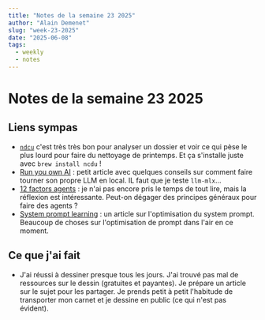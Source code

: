 ```yaml
---
title: "Notes de la semaine 23 2025"
author: "Alain Demenet"
slug: "week-23-2025"
date: "2025-06-08"
tags:
  - weekly
  - notes
---
```


# Notes de la semaine 23 2025

## Liens sympas

- [`ndcu`](https://dev.yorhel.nl/ncdu) c'est très très bon pour analyser un dossier et voir ce qui pèse le plus lourd pour faire du nettoyage de printemps. Et ça s'installe juste avec `brew install ncdu` !
- [Run you own AI](https://anthonylewis.com/2025/06/01/run-your-own-ai/) : petit article avec quelques conseils sur comment faire tourner son propre LLM en local. IL faut que je teste `llm-mlx`...
- [12 factors agents](https://github.com/humanlayer/12-factor-agents) : je n'ai pas encore pris le temps de tout lire, mais la réflexion est intéressante. Peut-on dégager des principes généraux pour faire des agents ?
- [System prompt learning](https://huggingface.co/blog/codelion/system-prompt-learning) : un article sur l'optimisation du system prompt. Beaucoup de choses sur l'optimisation de prompt dans l'air en ce moment.

## Ce que j'ai fait

- J'ai réussi à dessiner presque tous les jours. J'ai trouvé pas mal de ressources sur le dessin (gratuites et payantes). Je prépare un article sur le sujet pour les partager. Je prends petit à petit l'habitude de transporter mon carnet et je dessine en public (ce qui n'est pas évident).
